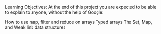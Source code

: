 Learning Objectives:
At the end of this project you are expected to be able to explain to anyone, without the help of Google:

How to use map, filter and reduce on arrays
Typed arrays
The Set, Map, and Weak link data structures
